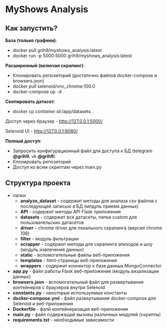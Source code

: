 # MyShows Analysis
## Как запустить?
<b>База (только графики)</b>:
* docker pull grih9/myshows_analysis:latest
* docker run -p 5000:5000 grih9/myshows_analysis:latest

<b>Расширенный (включая скрапинг)</b>:
* Клонировать репозиторий (достаточно файлов docker-compose и browsers.json)
* docker pull selenoid/vnc_chrome:100.0
* docker-compose up -d

<b>Скопировать датасет</b>:
* docker cp *container id*:/app/datasets .


Доступ через браузер - http://127.0.0.1:5000/

Selenoid UI - http://127.0.0.1:8080/


<b>Полный доступ</b>:
* Запросить конфигурационный файл для доступа к БД (telegram <b>@grih9</b>, vk <b>@grih9</b>)
* Клонировать репозиторий
* Доступ ко всем скриптам через main.py

## Структура проекта
* папки
  * <b>analyze_dataset</b> - содержит методы для анализа csv файлов с последующей записью в БД (млдуль приема данных)
  * <b>API</b> - содержит методы API Flask приложения
  * <b>datasets</b> - содержит все датасеты, папка custom для пользовательских датасетов
  * <b>driver</b> - chrome driver для локального скрапинга (версия chrome 108)
  * <b>filter</b> - модуль фильтрации
  * <b>scrapper</b> - содержит методы для скрапинга эпизодов и шоу (модуль извлечения данных)
  * <b>static</b> - вспомогательные файлы веб-приложения
  * <b>templates</b>  - html-страницы веб-приложения
  * <b>wrappers</b>  - содержит коннектор к базе данных MongoConnector
 * <b>app.py</b>  - файл работы Flask веб-приложения (модуль визализации данных)
 * <b>browsers.json</b> - вспомогательный файл для развертывания контейнеров с браузеров внутри Selenoid
 * <b>constants.py</b> - некоторые используемые константы
 * <b>docker-compose.yml</b> - файл развертывания docker-compose для Selenoid и веб-приложения
 * <b>Dockerfile</b> - фалй контейнеризация веб-приложения
 * <b>main.py</b> - файл содержащий вызовы различных модулей (скрипты)
 * <b>requirements.txt</b> - необходимые зависимости

